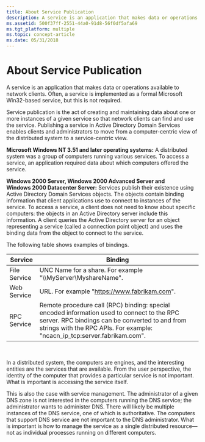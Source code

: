 ```yaml
---
title: About Service Publication
description: A service is an application that makes data or operations available to network clients. Often, a service is implemented as a formal Microsoft Win32-based service, but this is not required.
ms.assetid: 500f37ff-2551-44a0-91d8-56f0df5afa69
ms.tgt_platform: multiple
ms.topic: concept-article
ms.date: 05/31/2018
---
```


# About Service Publication

A service is an application that makes data or operations available to network clients. Often, a service is implemented as a formal Microsoft Win32-based service, but this is not required.

Service publication is the act of creating and maintaining data about one or more instances of a given service so that network clients can find and use the service. Publishing a service in Active Directory Domain Services enables clients and administrators to move from a computer-centric view of the distributed system to a service-centric view.

**Microsoft Windows NT 3.51 and later operating systems:** A distributed system was a group of computers running various services. To access a service, an application required data about which computers offered the service.

**Windows 2000 Server, Windows 2000 Advanced Server and Windows 2000 Datacenter Server:** Services publish their existence using Active Directory Domain Services objects. The objects contain binding information that client applications use to connect to instances of the service. To access a service, a client does not need to know about specific computers: the objects in an Active Directory server include this information. A client queries the Active Directory server for an object representing a service (called a connection point object) and uses the binding data from the object to connect to the service.

The following table shows examples of bindings.



| Service      | Binding                                                                                                                                                                                                                     |
|--------------|-----------------------------------------------------------------------------------------------------------------------------------------------------------------------------------------------------------------------------|
| File Service | UNC Name for a share. For example "\\\\MyServer\\MyshareName".                                                                                                                                                              |
| Web Service  | URL. For example "https://www.fabrikam.com".                                                                                                                                                                                 |
| RPC Service  | Remote procedure call (RPC) binding: special encoded information used to connect to the RPC server. RPC bindings can be converted to and from strings with the RPC APIs. For example: "ncacn\_ip\_tcp:server.fabrikam.com". |



 

In a distributed system, the computers are engines, and the interesting entities are the services that are available. From the user perspective, the identity of the computer that provides a particular service is not important. What is important is accessing the service itself.

This is also the case with service management. The administrator of a given DNS zone is not interested in the computers running the DNS service; the administrator wants to administer DNS. There will likely be multiple instances of the DNS service, one of which is authoritative. The computers that support DNS service are not important to the DNS administrator. What is important is how to manage the service as a single distributed resource—not as individual processes running on different computers.

 

 




